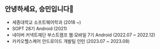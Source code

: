 ## 안녕하세요, 승민입니다🙂
- 세종대학교 소프트웨어학과 (2018 ~)
- SOPT 28기 Android (2021)
- 네이버 커넥트재단 부스트캠프 웹·모바일 7기 Android (2022.07 ~ 2022.12)
- 카카오헬스케어 안드로이드 개발팀 인턴 (2023.07 ~ 2023.08)
